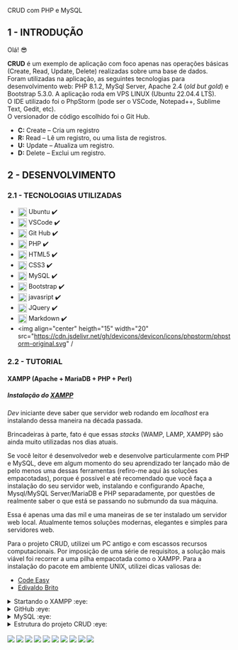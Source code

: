CRUD com PHP e MySQL
<!--# CRUD com PHP e MySQL no PhpStorm, usando o Git Hub como versionador de código.-->
## 1 - INTRODUÇÃO 
Olá! 😎

**CRUD** 
é um exemplo de aplicação com foco apenas nas operações básicas (Create, Read, Update, Delete) realizadas sobre uma base de dados. <br>
Foram utilizadas na aplicação, as seguintes tecnologias para desenvolvimento web: PHP 8.1.2, MySql Server, Apache 2.4 (*old but gold*) e Bootstrap 5.3.0. A aplicação roda em VPS LINUX (Ubuntu 22.04.4 LTS).<br> 
O IDE utilizado foi o PhpStorm (pode ser o VSCode, Notepad++, Sublime Text, Gedit, etc).<br>
O versionador de código escolhido foi o Git Hub. <br>
- **C:** Create – Cria um registro
- **R:** Read – Lê um registro, ou uma lista de registros.
- **U:** Update – Atualiza um registro.
- **D:** Delete – Exclui um registro.

## 2 - DESENVOLVIMENTO
### 2.1 - TECNOLOGIAS UTILIZADAS

- <img align="center" heigth="15" width="20" src="https://cdn.jsdelivr.net/gh/devicons/devicon/icons/ubuntu/ubuntu-plain.svg" /> Ubuntu ✔️
- <img align="center" heigth="15" width="20" src="https://cdn.jsdelivr.net/gh/devicons/devicon/icons/vscode/vscode-original.svg" /> VSCode ✔️
- <img align="center" heigth="15" width="20" src="https://cdn.jsdelivr.net/gh/devicons/devicon/icons/github/github-original.svg" /> Git Hub ✔️    
- <img align="center" heigth="15" width="20" src="https://cdn.jsdelivr.net/gh/devicons/devicon/icons/php/php-original.svg" /> PHP ✔️
- <img align="center" heigth="15" width="20" src="https://cdn.jsdelivr.net/gh/devicons/devicon/icons/html5/html5-original.svg" /> HTML5 ✔️
- <img align="center" heigth="15" width="20" src="https://cdn.jsdelivr.net/gh/devicons/devicon/icons/css3/css3-original.svg" /> CSS3 ✔️
- <img align="center" heigth="1cd /opt/lampp/htd5" width="20" src="https://cdn.jsdelivr.net/gh/devicons/devicon/icons/mysql/mysql-original.svg" /> MySQL ✔️
- <img align="center" heigth="15" width="20" src="https://cdn.jsdelivr.net/gh/devicons/devicon/icons/bootstrap/bootstrap-original.svg" /> Bootstrap ✔️
- <img align="center" heigth="15" width="20" src="https://cdn.jsdelivr.net/gh/devicons/devicon/icons/javascript/javascript-original.svg" /> javasript ✔️
- <img align="center" heigth="15" width="20" src="https://cdn.jsdelivr.net/gh/devicons/devicon/icons/jquery/jquery-original.svg" /> JQuery ✔️
- <img align="center" heigth="15" width="20" src="https://cdn.jsdelivr.net/gh/devicons/devicon/icons/markdown/markdown-original.svg" /> Markdown ✔️
- <img align="center" heigth="15" width="20" src="https://cdn.jsdelivr.net/gh/devicons/devicon/icons/phpstorm/phpstorm-original.svg" /
### 2.2 - TUTORIAL

#### **XAMPP (Apache + MariaDB + PHP + Perl)**

##### Instalação do [XAMPP](https://www.apachefriends.org/pt_br/index.html)
*Dev* iniciante deve saber que servidor web rodando em *localhost* era instalando dessa maneira na década passada. 

Brincadeiras à parte, fato é que essas *stacks* (WAMP, LAMP, XAMPP) são ainda muito utilizadas nos dias atuais. 

Se você leitor é desenvolvedor web e desenvolve particularmente com PHP e MySQL, deve em algum momento do seu aprendizado ter lançado mão de pelo menos uma dessas ferramentas (refiro-me aqui às soluções empacotadas), porque é possível e até recomendado que você faça a instalação do seu servidor web, instalando e configurando Apache, Mysql/MySQL Server/MariaDB e PHP separadamente, por questões de realmente saber o que está se passando no submundo da sua máquina. 

Essa é apenas uma das mil e uma maneiras de se ter instalado um servidor web local. Atualmente temos soluções modernas, elegantes e simples para servidores web.</br> 

Para o projeto CRUD, utilizei um PC antigo e com escassos recursos computacionais. Por imposição de uma série de requisitos, a solução mais viável foi recorrer a uma pilha empacotada como o XAMPP. Para a instalação do pacote em ambiente UNIX, utilizei dicas valiosas de:
* [Code Easy](https://www.youtube.com/watch?v=Y_GS5OPnd7I)
* [Edivaldo Brito](https://www.edivaldobrito.com.br/como-instalar-o-xampp-no-linux)

<details>
<summary>Startando o XAMPP :eye: </summary> 

    sudo /opt/lampp/lampp start

Lembre-se de que deve ter atribuído permissão 777 ao diretório htdocs.

    sudo chmod 777 htdocs -R

Dentro de `/opt/lampp$` (no caso do Ubuntu) execute o comando abaixo para carregar XAMPP em modo GUI.

    sudo ./manager-linux-x64.run
</details>

<details>
<summary>GitHub :eye: </summary> 

Instalando Git no Ubuntu

    sudo apt update
    sudo apt install git

Verificando a versão do Git

    git --version

Configurando o Git

    git config --global user.name "lucioweb"
    git config --global user.email "lucio.lemos.385@ufrn.edu.br"

Listando as configurações `git config --list`:

    user.name=lucioweb
    user.email=lucio.lemos.385@ufrn.edu.br

Clonando o projeto `crud` para a pasta `$ /var/www`, raiz do servidor.

    luciolemos@dev:/var/www $ sudo git clone https://github.com/lucioweb/crud.git
É possível criar a pasta de destino do clone, acrescentando ao comando acima o nome da pasta `crud_php`, por exemplo. Lembre-se de que `/var/www` é diretório do sistema.

    luciolemos@dev:/var/www $ sudo git clone https://github.com/lucioweb/crud.git crud_php
</details>

<details>
<summary>MySQL :eye: </summary> 
O arquivo de conexão `db_conn.php` faz referência a um banco de dados denominado `crud`, lembre-se de criá-lo.

    CREATE DATABASE crud;

Script de criação da tabela `tbl_user` (é como ela é referenciada no arquivo `data_table.php`).

    CREATE TABLE
    `tbl_user` (
        `id` int NOT NULL AUTO_INCREMENT,
        `first_name` varchar(50) NOT NULL,
        `last_name` varchar(50) NOT NULL,
        `email` varchar(50) NOT NULL,
        `estado_civil` varchar(20) NOT NULL,
        `cidade` varchar(50) NOT NULL,
        `uf` varchar(50) NOT NULL,
        `cep` varchar(50) NOT NULL,
        `gender` varchar(20) NOT NULL,
        `ts` timestamp NULL DEFAULT NULL,
        PRIMARY KEY (`id`)
    ) ENGINE = InnoDB AUTO_INCREMENT = 1 DEFAULT CHARSET = utf8mb4 COLLATE = utf8mb4_0900_ai_ci

Script PHP de conexão da aplicação com o banco de dados. 

    <?php
    $servername = "localhost";
    $username = "luciolemos";
    $password = "Dif**************************#";
    $dbname = "crud";

    $conn = mysqli_connect($servername, $username, $password, $dbname);
    if (!$conn) {
        die("Conexão falhou " . mysqli_connect_error());
}

</details>

<details>
<summary>Estrutura do projeto CRUD :eye: </summary> 


Estrutura gerada com o comando `luciolemos@dev:/var/www/crud_php$ tree`.

    ├── README.md
    ├── cadastrar.php
    ├── css
    │   ├── footer.css
    │   └── navbar.css
    ├── data_table.php
    ├── db_conn.php
    ├── editar.php
    ├── excluir.php
    ├── includes
    │   ├── create.php
    │   ├── delete.php
    │   └── table.php
    ├── index.php
    ├── js
    │   └── mask.js
    ├── pages
    │   ├── about.php
    │   ├── blog.php
    │   ├── contact.php
    │   └── gallery.php
    ├── script.php
    ├── scripy.sql
    ├── shareds
    │   ├── footer.php
    │   └── navbar.php
    ├── snipets.php
    ├── video.php
    └── videoxampp.php
</details>

<div style="display:inline_block">
  <!--<img align="center" heigth="15" width="20" src="https://cdn.jsdelivr.net/gh/devicons/devicon/icons/html5/html5-original.svg" /> -->
  <!-- <img align="center" heigth="15" width="20" src="https://cdn.jsdelivr.net/gh/devicons/devicon/icons/css3/css3-original.svg" /> -->
  <!-- <img align="center" heigth="15" width="20" src="https://cdn.jsdelivr.net/gh/devicons/devicon/icons/bootstrap/bootstrap-plain.svg" /> -->
  <!-- <img align="center" heigth="15" width="20" src="https://cdn.jsdelivr.net/gh/devicons/devicon/icons/mysql/mysql-original.svg" /> -->
  <!-- <img align="center" heigth="15" width="20" src="https://cdn.jsdelivr.net/gh/devicons/devicon/icons/ubuntu/ubuntu-plain.svg" /> -->
  <!-- <img align="center" heigth="15" width="20" src="https://cdn.jsdelivr.net/gh/devicons/devicon/icons/angularjs/angularjs-original.svg" /> -->
  <!-- <img align="center" heigth="30" width="40" src="https://cdn.jsdelivr.net/gh/devicons/devicon/icons/docker/docker-original.svg" /> -->
  <!-- <img align="center" heigth="30" width="40"  src="https://cdn.jsdelivr.net/gh/devicons/devicon/icons/gimp/gimp-original.svg" /> -->
  <!-- <img align="center" heigth="15" width="20" src="https://cdn.jsdelivr.net/gh/devicons/devicon/icons/laravel/laravel-plain.svg" /> -->
  <!-- <img align="center" heigth="15" width="20" src="https://cdn.jsdelivr.net/gh/devicons/devicon/icons/ssh/ssh-original.svg" /> -->
  <!-- <img align="center" heigth="15" width="20" src="https://cdn.jsdelivr.net/gh/devicons/devicon/icons/vscode/vscode-original.svg" /> -->
  <!-- <img align="center" heigth="30" width="40" src="https://cdn.jsdelivr.net/gh/devicons/devicon/icons/jetbrains/jetbrains-original.svg" /> -->
</div>
<br>
<!-- ![Anurag's GitHub stats](https://github-readme-stats.vercel.app/api?username=lucioweb&show_icons=true) -->
<div style="display:inline_block">
<img src="https://img.shields.io/badge/Windows-0078D6?style=for-the-badge&logo=windows&logoColor=white" />
<img src="https://img.shields.io/badge/VSCode-E34F26?style=for-the-badge&logo=vscode&logoColor=white" />
<img src="https://img.shields.io/badge/WAMPP-E34F26?style=for-the-badge&logo=wampp&logoColor=white" />
<img src="https://img.shields.io/badge/Markdown-E34F26?style=for-the-badge&logo=markdown&logoColor=white" />
<img src="https://img.shields.io/badge/HTML5-E34F26?style=for-the-badge&logo=html5&logoColor=white" />
<img src="https://img.shields.io/badge/CSS3-1572B6?style=for-the-badge&logo=css3&logoColor=white" />	
<img src="https://img.shields.io/badge/MySQL-E34F26?style=for-the-badge&logo=mysql&logoColor=white" />
<img src="https://img.shields.io/badge/GitHub-100000?style=for-the-badge&logo=github&logoColor=white" />
<img src="https://img.shields.io/badge/PHP-777BB4?style=for-the-badge&logo=php&logoColor=white" />
<img src="https://img.shields.io/badge/jQuery-0769AD?style=for-the-badge&logo=jquery&logoColor=white" />
<!-- <img src="https://img.shields.io/badge/HTML5-E34F26?style=for-the-badge&logo=html5&logoColor=white" /> -->
		
</div>


<!--
[![Top Langs](https://github-readme-stats.vercel.app/api/top-langs/?username=lucioweb&layout=compact)](https://github.com/lucioweb/github-readme-stats)
-->

<!-- 
https://devicon.dev/
https://dev.to/envoy_/150-badges-for-github-pnk
https://shields.io/
-->
